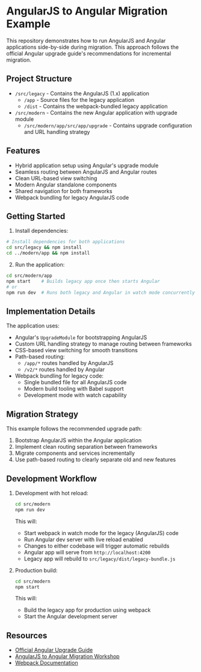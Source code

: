 # AngularJS to Angular Migration Example
This repository demonstrates how to run AngularJS and Angular applications side-by-side during migration. This approach follows the official Angular upgrade guide's recommendations for incremental migration.

## Project Structure
- `/src/legacy` - Contains the AngularJS (1.x) application
  - `/app` - Source files for the legacy application
  - `/dist` - Contains the webpack-bundled legacy application
- `/src/modern` - Contains the new Angular application with upgrade module
  - `/src/modern/app/src/app/upgrade` - Contains upgrade configuration and URL handling strategy

## Features
- Hybrid application setup using Angular's upgrade module
- Seamless routing between AngularJS and Angular routes
- Clean URL-based view switching
- Modern Angular standalone components
- Shared navigation for both frameworks
- Webpack bundling for legacy AngularJS code

## Getting Started
1. Install dependencies:
```bash
# Install dependencies for both applications
cd src/legacy && npm install
cd ../modern/app && npm install
```

2. Run the application:
```bash
cd src/modern/app
npm start    # Builds legacy app once then starts Angular
# or
npm run dev  # Runs both legacy and Angular in watch mode concurrently
```

## Implementation Details
The application uses:
- Angular's `UpgradeModule` for bootstrapping AngularJS
- Custom URL handling strategy to manage routing between frameworks
- CSS-based view switching for smooth transitions
- Path-based routing:
  - `/app/*` routes handled by AngularJS
  - `/v2/*` routes handled by Angular
- Webpack bundling for legacy code:
  - Single bundled file for all AngularJS code
  - Modern build tooling with Babel support
  - Development mode with watch capability

## Migration Strategy
This example follows the recommended upgrade path:
1. Bootstrap AngularJS within the Angular application
2. Implement clean routing separation between frameworks
3. Migrate components and services incrementally
4. Use path-based routing to clearly separate old and new features

## Development Workflow
1. Development with hot reload:
   ```bash
   cd src/modern
   npm run dev
   ```
   This will:
   - Start webpack in watch mode for the legacy (AngularJS) code
   - Run Angular dev server with live reload enabled
   - Changes to either codebase will trigger automatic rebuilds
   - Angular app will serve from `http://localhost:4200`
   - Legacy app will rebuild to `src/legacy/dist/legacy-bundle.js`

2. Production build:
   ```bash
   cd src/modern
   npm start
   ```
   This will:
   - Build the legacy app for production using webpack
   - Start the Angular development server

## Resources
- [Official Angular Upgrade Guide](https://angular.io/guide/upgrade)
- [AngularJS to Angular Migration Workshop](https://angular.io/guide/upgrade-performance)
- [Webpack Documentation](https://webpack.js.org/)
